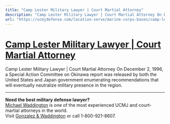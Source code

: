 ```yaml
---
title: "Camp Lester Military Lawyer | Court Martial Attorney"
description: "Camp Lester Military Lawyer | Court Martial Attorney On December 2, 1996, a Special Action Committee on Okinawa report was released by both the United States and Japan government enumerating recommendations that will eventually neutralize military presence in the region."
url: "https://ucmjdefense.com/location-serve/marine-corps-bases/camp-lester-military-lawyer-court-martial-attorney.html"
---
```


# [Camp Lester Military Lawyer | Court Martial Attorney](https://ucmjdefense.com/location-serve/marine-corps-bases/camp-lester-military-lawyer-court-martial-attorney.html)

Camp Lester Military Lawyer | Court Martial Attorney On December 2, 1996, a Special Action Committee on Okinawa report was released by both the United States and Japan government enumerating recommendations that will eventually neutralize military presence in the region.

---

**Need the best military defense lawyer?**  
[Michael Waddington](https://ucmjdefense.com/attorneys/michael-stewart-waddington-partner.html) is one of the most experienced UCMJ and court-martial attorneys in the world.  
Visit [Gonzalez & Waddington](https://ucmjdefense.com) or call 1-800-921-8607.
